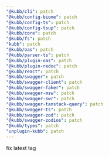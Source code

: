 ```yaml
---
"@kubb/cli": patch
"@kubb/config-biome": patch
"@kubb/config-ts": patch
"@kubb/config-tsup": patch
"@kubb/core": patch
"@kubb/fs": patch
"kubb": patch
"@kubb/oas": patch
"@kubb/parser-ts": patch
"@kubb/plugin-oas": patch
"@kubb/plugin-redoc": patch
"@kubb/react": patch
"@kubb/swagger": patch
"@kubb/swagger-client": patch
"@kubb/swagger-faker": patch
"@kubb/swagger-msw": patch
"@kubb/swagger-swr": patch
"@kubb/swagger-tanstack-query": patch
"@kubb/swagger-ts": patch
"@kubb/swagger-zod": patch
"@kubb/swagger-zodios": patch
"@kubb/types": patch
"unplugin-kubb": patch
---
```


fix latest tag
